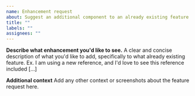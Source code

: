 ```yaml
---
name: Enhancement request
about: Suggest an additional component to an already existing feature
title: ""
labels: ""
assignees: ""
---
```


**Describe what enhancement you'd like to see.**
A clear and concise description of what you'd like to add, specifically to what already existing feature. Ex. I am using a new reference, and I'd love to see this reference included [...]

**Additional context**
Add any other context or screenshots about the feature request here.
